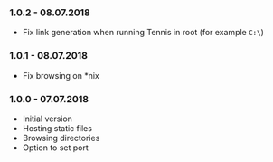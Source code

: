 ### 1.0.2 - 08.07.2018
* Fix link generation when running Tennis in root (for example `C:\`)

### 1.0.1 - 08.07.2018
* Fix browsing on *nix

### 1.0.0 - 07.07.2018
* Initial version
* Hosting static files
* Browsing directories
* Option to set port